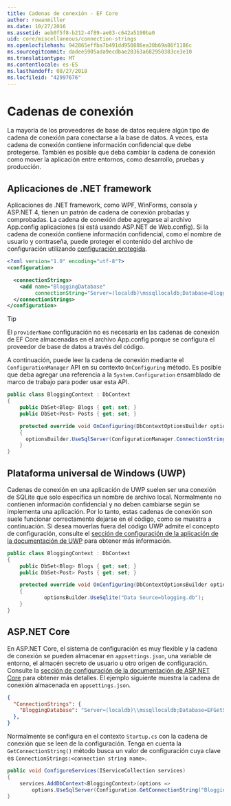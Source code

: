 ```yaml
---
title: Cadenas de conexión - EF Core
author: rowanmiller
ms.date: 10/27/2016
ms.assetid: aeb0f5f8-b212-4f89-ae83-c642a5190ba0
uid: core/miscellaneous/connection-strings
ms.openlocfilehash: 942865effba7b491dd950886ea30b69a86f1186c
ms.sourcegitcommit: dadee5905ada9ecdbae28363a682950383ce3e10
ms.translationtype: MT
ms.contentlocale: es-ES
ms.lasthandoff: 08/27/2018
ms.locfileid: "42997676"
---
```

# <a name="connection-strings"></a>Cadenas de conexión

La mayoría de los proveedores de base de datos requiere algún tipo de cadena de conexión para conectarse a la base de datos. A veces, esta cadena de conexión contiene información confidencial que debe protegerse. También es posible que deba cambiar la cadena de conexión como mover la aplicación entre entornos, como desarrollo, pruebas y producción.

## <a name="net-framework-applications"></a>Aplicaciones de .NET framework

Aplicaciones de .NET framework, como WPF, WinForms, consola y ASP.NET 4, tienen un patrón de cadena de conexión probadas y comprobadas. La cadena de conexión debe agregarse al archivo App.config aplicaciones (si está usando ASP.NET de Web.config). Si la cadena de conexión contiene información confidencial, como el nombre de usuario y contraseña, puede proteger el contenido del archivo de configuración utilizando [configuración protegida](https://docs.microsoft.com/dotnet/framework/data/adonet/connection-strings-and-configuration-files#encrypting-configuration-file-sections-using-protected-configuration).

``` xml
<?xml version="1.0" encoding="utf-8"?>
<configuration>

  <connectionStrings>
    <add name="BloggingDatabase"
         connectionString="Server=(localdb)\mssqllocaldb;Database=Blogging;Trusted_Connection=True;" />
  </connectionStrings>
</configuration>
```

> [!TIP]  
> El `providerName` configuración no es necesaria en las cadenas de conexión de EF Core almacenadas en el archivo App.config porque se configura el proveedor de base de datos a través del código.

A continuación, puede leer la cadena de conexión mediante el `ConfigurationManager` API en su contexto `OnConfiguring` método. Es posible que deba agregar una referencia a la `System.Configuration` ensamblado de marco de trabajo para poder usar esta API.

``` csharp
public class BloggingContext : DbContext
{
    public DbSet<Blog> Blogs { get; set; }
    public DbSet<Post> Posts { get; set; }

    protected override void OnConfiguring(DbContextOptionsBuilder optionsBuilder)
    {
      optionsBuilder.UseSqlServer(ConfigurationManager.ConnectionStrings["BloggingDatabase"].ConnectionString);
    }
}
```

## <a name="universal-windows-platform-uwp"></a>Plataforma universal de Windows (UWP)

Cadenas de conexión en una aplicación de UWP suelen ser una conexión de SQLite que solo especifica un nombre de archivo local. Normalmente no contienen información confidencial y no deben cambiarse según se implementa una aplicación. Por lo tanto, estas cadenas de conexión son suele funcionar correctamente dejarse en el código, como se muestra a continuación. Si desea moverlas fuera del código UWP admite el concepto de configuración, consulte el [sección de configuración de la aplicación de la documentación de UWP](https://docs.microsoft.com/windows/uwp/app-settings/store-and-retrieve-app-data) para obtener más información.

``` csharp
public class BloggingContext : DbContext
{
    public DbSet<Blog> Blogs { get; set; }
    public DbSet<Post> Posts { get; set; }

    protected override void OnConfiguring(DbContextOptionsBuilder optionsBuilder)
    {
            optionsBuilder.UseSqlite("Data Source=blogging.db");
    }
}
```

## <a name="aspnet-core"></a>ASP.NET Core

En ASP.NET Core, el sistema de configuración es muy flexible y la cadena de conexión se pueden almacenar en `appsettings.json`, una variable de entorno, el almacén secreto de usuario u otro origen de configuración. Consulte la [sección de configuración de la documentación de ASP.NET Core](https://docs.asp.net/en/latest/fundamentals/configuration.html) para obtener más detalles. El ejemplo siguiente muestra la cadena de conexión almacenada en `appsettings.json`.

``` json
{
  "ConnectionStrings": {
    "BloggingDatabase": "Server=(localdb)\\mssqllocaldb;Database=EFGetStarted.ConsoleApp.NewDb;Trusted_Connection=True;"
  },
}
```

Normalmente se configura en el contexto `Startup.cs` con la cadena de conexión que se leen de la configuración. Tenga en cuenta la `GetConnectionString()` método busca un valor de configuración cuya clave es `ConnectionStrings:<connection string name>`.

``` csharp
public void ConfigureServices(IServiceCollection services)
{
    services.AddDbContext<BloggingContext>(options =>
        options.UseSqlServer(Configuration.GetConnectionString("BloggingDatabase")));
}
```
